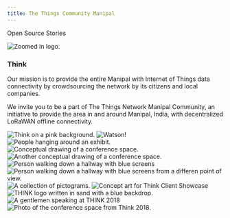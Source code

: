 ```yaml
---
title: The Things Community Manipal
---
```


<back-link to="/opensource">Open Source Stories</back-link>

<grid classname="background-bleed">
<column lg="16">

![Zoomed in logo.](/images/Image_1.jpg)

</column>
</grid>

<grid background="gray-10">
<column md="2" lg="4">

### Think

</column>

<column md="5" lg="8">

<p size="lg">Our mission is to provide the entire Manipal with Internet of Things data connectivity by crowdsourcing the network by its citizens and local companies.</p>
<p size="lg">We invite you to be a part of The Things Network Manipal Community, an initiative to provide the area in and around Manipal, India, with decentralized LoRaWAN offline connectivity.</p>

<icon name="PlexArrowDown"></icon>

</column>
</grid>

<grid background="gray-10">
<column bleed={true} lg="12" offset_lg="4" fade="true">

<img alt="Think on a pink background." src="images/Image_2.jpg">

</column>
<column bleed={true} md="5" lg="8" offset_lg="4" fade="true">

<img alt="Watson!" src="images/Image_3.jpg">

</column>
<column bleed={true} md="3" lg="4" fade="true">

<img alt="People hanging around an exhibit." src="images/Image_4.jpg">

</column>
<column bleed={true} md="4" lg="6" offset_lg="4" fade="true">

<img alt="Conceptual drawing of a conference space." src="images/Image_5.jpg">

</column>
<column bleed={true} md="4" lg="6" fade="true">

<img alt="Another conceptual drawing of a conference space." src="images/Image_6.jpg">

</column>
<column bleed={true} md="5" lg="8" offset_lg="4" fade="true">

<img alt="Person walking down a hallway with blue screens" src="images/Image_7.jpg">

</column>
<column bleed={true} md="3" lg="4" fade="true">

<img alt="Person walking down a hallway with blue screens from a differen point of view." src="images/Image_8.jpg">

</column>
<column bleed={true} md="3" lg="4" offset_lg="4" fade="true">

<img alt="A collection of pictograms." src="images/Image_9.jpg">

</column>
<column bleed={true} md="5" lg="8" fade="true">

<img alt="Concept art for Think Client Showcase" src="images/Image_10.jpg">

</column>
<column bleed={true} md="5" lg="8" offset_lg="4" fade="true">

<img alt="THINK logo written in sand with a blue backdrop." src="images/Image_11.jpg">

</column>
<column bleed={true} md="3" lg="4" fade="true">

<img alt="A gentlemen speaking at THINK 2018" src="images/Image_12.jpg">

</column>
<column bleed={true} md="5" lg="8" offset_lg="4" fade="true">

<img alt="Photo of the conference space from Think 2018." src="images/Image_13.jpg">

</column>
</grid>
